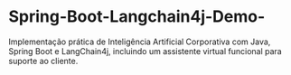 # Spring-Boot-Langchain4j-Demo-
Implementação prática de Inteligência Artificial Corporativa com Java, Spring Boot e LangChain4j, incluindo um assistente virtual funcional para suporte ao cliente. 
